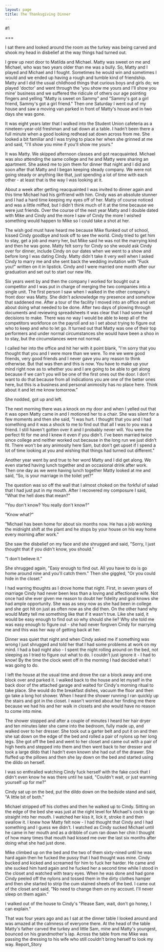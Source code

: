 ```yaml
---
layout: page
title: The Thanksgiving Dinner
---
```

#1 

===

I sat there and looked around the room as the turkey was being carved and shook my head in disbelief at the way things had turned out. 

I grew up next door to Matilda and Michael. Matty was sweet on me and Michael, who was two years older than me was a bully. So, Matty and I played and Michael and I fought. Sometimes he would win and sometimes I would and we ended up having a rough and tumble kind of friendship. Matty and I did the usual childhood things that curious boys and girls do; we played 'doctor' and went through the 'you show me yours and I'll show you mine' business and we suffered the ridicule of others our age pointing fingers and yelling "Matty is sweet on Sammy" and "Sammy's got a girl friend, Sammy's got a girl friend." Then one Saturday I went out of my house and saw a moving van parked in front of Matty's house and in two days she was gone. 

It was eight years later that I walked into the Student Union cafeteria as a nineteen-year-old freshman and sat down at a table. I hadn't been there a full minute when a good looking redhead sat down across from me. She looked a bit familiar and I was trying to place her when she grinned at me and said, "I'll show you mine if you'll show me yours." 

It was Matty. We skipped afternoon classes and got reacquainted. Michael was also attending the same college and he and Matty were sharing an apartment. She asked me to join them for dinner that night and I did and soon after that Matty and I began keeping steady company. We were not going steady or anything like that, just spending a lot of time with each other - at least that is the way I was looking at it. 

About a week after getting reacquainted I was invited to dinner again and this time Michael had his girlfriend with him. Cindy was an absolute stunner and I had a hard time keeping my eyes off of her. Matty of course noticed and was a little miffed, but I didn't think much of it at the time because we were just friends. Over the course of the next year Matty and I double dated with Mike and Cindy and the more I saw of Cindy the more I wished something would happen to Mike so I could take a shot at her. 

The wish god must have heard me because Mike flunked out of school, kissed Cindy goodbye and took off to see the world. Cindy tried to get him to stay, get a job and marry her, but Mike said he was not the marrying kind and then he was gone. Matty felt sorry for Cindy so she would ask Cindy over for dinner, include Cindy on our dates when we went to a show and before long I was dating Cindy. Matty didn't take it very well when I asked Cindy to marry me and she sent back the wedding invitation with "Fuck you!" written on it in lipstick. Cindy and I were married one month after our graduation and set out to start our new life. 

Six years went by and then the company I worked for bought out a competitor and I was put in charge of merging the two companies into a single unit. The first person I saw when I walked in the other company's front door was Matty. She didn't acknowledge my presence and somehow that saddened me. After a tour of the facility I moved into an office and set about doing what needed to be done. After two days of plowing through documents and reviewing spreadsheets it was clear that I had some hard decisions to make. There was no way I would be able to keep all of the competitors workforce on the payroll and so I set about trying to figure out who to keep and who to let go. It turned out that Matty was one of their top performers and under normal circumstances she would have been a shoo in to stay, but the circumstances were not normal. 

I called her into the office and hit her with it point blank, "I'm sorry that you thought that you and I were more than we were. To me we were good friends, very good friends and I never gave you any reason to think otherwise. But that was then and this is now. You have to make up your mind right now as to whether you and I are going to be able to get along because if we can't you will be one of the first ones out the door. I don't want to do that because from all indications you are one of the better ones here, but this is a business and personal animosity has no place here. Think about it and let me know tomorrow." 

She nodded, got up and left. 

The next morning there was a knock on my door and when I yelled out that it was open Matty came in and I motioned her to a chair. She was silent for a few moments and then she said, "I was hurt. I thought that you and I had something and it was a shock to me to find out that all I was to you was a friend. I still haven't gotten over it and I probably never will. You were the perfect fit for me and I knew it even if you didn't. I've been married twice since college and neither worked out because in the long run we just didn't fit. There won't be any animosity here Sam, but don't get upset if I spend a lot of time looking at you and wishing that things had turned out different." 

Another year went by and true to her word Matty and I did get along. We even started having lunch together and an occasional drink after work. Then one day as we were having lunch together Matty looked at me and said, "So, is your marriage in the toilet yet?" 

The question was so off the wall that I almost choked on the forkful of salad that I had just put in my mouth. After I recovered my composure I said, "What the hell does that mean?" 

"You don't know? You really don't know?" 

"Know what?" 

"Michael has been home for about six months now. He has a job working the midnight shift at the plant and he stops by your house on his way home every morning after work." 

She saw the disbelief on my face and she shrugged and said, "Sorry, I just thought that if you didn't know, you should." 

"I don't believe it." 

She shrugged again, "Easy enough to find out. All you have to do is go home around nine and you'll catch them." Then she giggled, "Or you could hide in the closet." 

I had warring thoughts as I drove home that night. First, in seven years of marriage Cindy had never been less than a loving and affectionate wife. Not once had she ever given me reason to doubt her fidelity and god knows she had ample opportunity. She was as sexy now as she had been in college and she got hit on just as often now as she did then. On the other hand why would Matty tell me something like that if it wasn't true. Like she said, it would be easy enough to find out so why should she lie? Why she told me was easy enough to figure out - she had never forgiven Cindy for marrying me and this was her way of getting back at her. 

Dinner was quiet that night and when Cindy asked me if something was wrong I just shrugged and told her that I had some problems at work on my mind. I had a bad night also - I spent the night rolling around on the bed, not sleeping as I tried to figure out what to do. I couldn't just ignore it - I had to know! By the time the clock went off in the morning I had decided what I was going to do. 

I left the house at the usual time and drove the car a block away and one block over and parked it. I walked back to the house and let myself in the back door of the attached garage and waited for Cindy's morning ritual to take place. She would do the breakfast dishes, vacuum the floor and then go take a long hot shower. When I heard the shower running I ran quickly up the stairs and got in the closet. I wasn't worried about her finding me there because we had his and her walk in closets and she would have no reason to come into mine. 

The shower stopped and after a couple of minutes I heard her hair dryer and ten minutes later she came into the bedroom, fully made up, and walked over to her dresser. She took out a garter belt and put it on and then she sat down on the edge of the bed and rolled a pair of nylons up her long legs. She got off the bed and went to her closet and came out with a pair of high heels and stepped into them and then went back to her dresser and took a large dildo that I hadn't even known she had out of the drawer. She fluffed up the pillows and then she lay down on the bed and started using the dildo on herself. 

I was so enthralled watching Cindy fuck herself with the fake cock that I didn't even know he was there until he said, "Couldn't wait, or just warming yourself up for me?" 

Cindy sat up on the bed, put the dildo down on the bedside stand and said, "A little bit of both." 

Michael stripped off his clothes and then he walked up to Cindy. Sitting on the edge of the bed she was just at the right level for Michael's cock to go straight into her mouth. I watched her kiss it, lick it, stroke it and then swallow it. I knew how Matty felt now - I had thought that Cindy and I had something and I guess we didn't. I watched as Cindy sucked Michael until he came in her mouth and as a dribble of cum ran down her chin I thought of how many times that mouth had kissed me over the last six months after doing what she had just done. 

Mike climbed up on the bed and the two of them sixty-nined until he was hard again then he fucked the pussy that I had thought was mine. Cindy bucked and kicked and screamed for him to fuck her harder. He came and she sucked him hard again and he fucked her a second time while I stood in the closet and watched with teary eyes. When he was done and had gone Cindy peeled off the nylons and tossed them in the dirty clothes hamper and then she started to strip the cum stained sheets of the bed. I came out of the closet and said, "No need to change them on my account. I'll never sleep on them again." 

I walked out of the house to Cindy's "Please Sam, wait, don't go honey, I can explain." 

That was four years ago and as I sat at the dinner table I looked around and was amazed at the calmness of everyone there. At the head of the table Matty's father carved the turkey and little Sam, mine and Matty's youngest, bounced on his grandmother's lap. Across the table from me Mike was passing the dressing to his wife who still couldn't bring herself to look my way. Report_Story 
